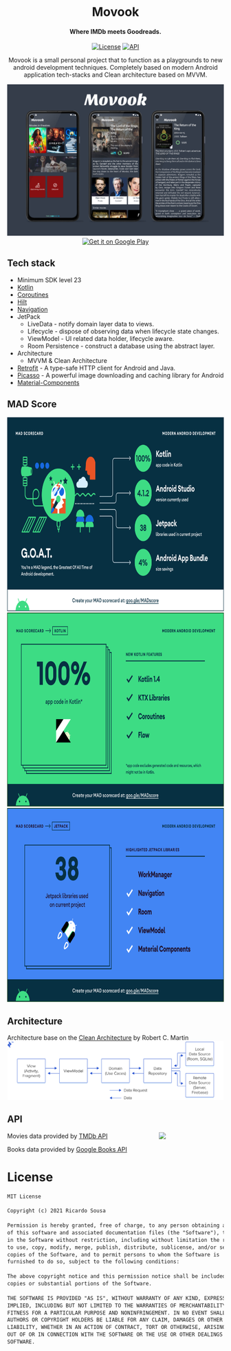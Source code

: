 <h1 align="center">Movook</h1>
<h4 align="center">Where IMDb meets Goodreads.</h4>

<p align="center">
  <a href="https://opensource.org/licenses/MIT"><img alt="License" src="https://img.shields.io/badge/License-MIT-blue.svg?style=flat"/></a>
  <a href="https://android-arsenal.com/api?level=23"><img alt="API" src="https://img.shields.io/badge/API-23%2B-brightgreen.svg?style=flat"/></a>
</p>

<p align="center">  
Movook is a small personal project that to function as a playgrounds to new android development techniques. Completely based on modern Android application tech-stacks and Clean architecture based on MVVM.
</br>

<p align="center">
<img src="/images/preview.png"/>
  <a href='https://play.google.com/store/apps/details?id=com.ricardojrsousa.movook&pcampaignid=pcampaignidMKT-Other-global-all-co-prtnr-py-PartBadge-Mar2515-1'><img alt='Get it on Google Play' align="center" height=70 src='https://play.google.com/intl/en_us/badges/static/images/badges/en_badge_web_generic.png'/></a>
</p>


## Tech stack
- Minimum SDK level 23
- [Kotlin](https://kotlinlang.org/) 
- [Coroutines](https://github.com/Kotlin/kotlinx.coroutines) 
- [Hilt](https://dagger.dev/hilt/)
- [Navigation](https://developer.android.com/guide/navigation)
- JetPack
  - LiveData - notify domain layer data to views.
  - Lifecycle - dispose of observing data when lifecycle state changes.
  - ViewModel - UI related data holder, lifecycle aware.
  - Room Persistence - construct a database using the abstract layer.
- Architecture
  - MVVM & Clean Architecture 
- [Retrofit](https://github.com/square/retrofit) - A type-safe HTTP client for Android and Java.
- [Picasso](https://square.github.io/picasso/) - A powerful image downloading and caching library for Android
- [Material-Components](https://github.com/material-components/material-components-android)

## MAD Score
<img height=450 src="/images/summary.png"/>
<img height=450 src="/images/kotlin.png"/>
<img  height=450 src="/images/jetpack.png"/>

## Architecture
Architecture base on the [Clean Architecture](https://blog.cleancoder.com/uncle-bob/2012/08/13/the-clean-architecture.html) by Robert C. Martin
<img src="/images/clean_mvvm.webp"/>


## API

<img src="https://www.themoviedb.org/assets/2/v4/logos/v2/blue_long_2-9665a76b1ae401a510ec1e0ca40ddcb3b0cfe45f1d51b77a308fea0845885648.svg" align="right" width="30%"/>

Movies data provided by [TMDb API](https://developers.themoviedb.org/3/getting-started/introduction)

Books data provided by [Google Books API](https://developers.google.com/books)

# License
```xml
MIT License

Copyright (c) 2021 Ricardo Sousa

Permission is hereby granted, free of charge, to any person obtaining a copy
of this software and associated documentation files (the "Software"), to deal
in the Software without restriction, including without limitation the rights
to use, copy, modify, merge, publish, distribute, sublicense, and/or sell
copies of the Software, and to permit persons to whom the Software is
furnished to do so, subject to the following conditions:

The above copyright notice and this permission notice shall be included in all
copies or substantial portions of the Software.

THE SOFTWARE IS PROVIDED "AS IS", WITHOUT WARRANTY OF ANY KIND, EXPRESS OR
IMPLIED, INCLUDING BUT NOT LIMITED TO THE WARRANTIES OF MERCHANTABILITY,
FITNESS FOR A PARTICULAR PURPOSE AND NONINFRINGEMENT. IN NO EVENT SHALL THE
AUTHORS OR COPYRIGHT HOLDERS BE LIABLE FOR ANY CLAIM, DAMAGES OR OTHER
LIABILITY, WHETHER IN AN ACTION OF CONTRACT, TORT OR OTHERWISE, ARISING FROM,
OUT OF OR IN CONNECTION WITH THE SOFTWARE OR THE USE OR OTHER DEALINGS IN THE
SOFTWARE.
```
